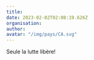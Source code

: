 ```yaml
---
title: 
date: 2023-02-02T02:08:19.626Z
organisation: 
author: 
avatar: "/img/pays/CA.svg"
---
```


Seule la lutte libère! 